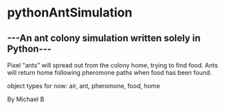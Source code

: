 # pythonAntSimulation
## ---An ant colony simulation written solely in Python---

Pixel "ants" will spread out from the colony home, trying to find food.
Ants will return home following pheromone paths when food has been found.

object types for now: air, ant, pheromone, food, home

By Michael B
